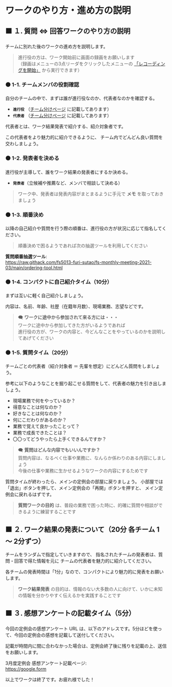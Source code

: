 # ワークのやり方・進め方の説明

## ⬛ １. 質問 ⇔ 回答ワークのやり方の説明

チームに別れた後のワークの進め方を説明します。

> 進行役の方は、ワーク開始前に画面の録画をお願いします  
> （録画はメニューの3点リーダをクリックしたメニューの [「レコーディングを開始」](./start-to-record.png) から実行できます）

### ⚫ 1-1. チームメンバの役割確認

自分のチームの中で、まずは誰が進行役なのか、代表者なのかを確認する。

- **`進行役`** （[チーム分けページ](https://github.com/fs5013-furi-sutao/fs-monthly-meeting-2021-03) に記載してあります）
- **`代表者`** （[チーム分けページ](https://github.com/fs5013-furi-sutao/fs-monthly-meeting-2021-03) に記載してあります）

代表者とは、ワーク結果発表で紹介する、紹介対象者です。

この代表者をより魅力的に紹介できるように、
チーム内でどんどん良い質問を交わしましょう。

### ⚫ 1-2. 発表者を決める

進行役が主導して、誰をワーク結果の発表者にするか決める。

- **`発表者`**（立候補や推薦など、メンバで相談して決める）

> ワーク中、発表者は発表内容がまとまるように手元で **メモ** を取っておきましょう

### ⚫ 1-3. 順番決め
以降の自己紹介や質問を行う際の順番は、進行役の方が状況に応じて指名してください。

> 順番決めで困るようであれば次の抽選ツールを利用してください

**質問順番抽選ツール**:  
https://raw.githack.com/fs5013-furi-sutao/fs-monthly-meeting-2021-03/main/ordering-tool.html

### ⚫ 1-4. コンパクトに自己紹介タイム（10分）
まずは互いに軽く自己紹介しましょう。

内容は、名前、年齢、社歴（在籍年月数）、現場業務、志望などです。

> 🗨️ **ワークに途中から参加されて来る方には・・・**  
> ワークに途中から参加してきた方がいるようであれば    
> 進行役の方が、ワークの内容と、今どんなことをやっているのかを説明してあげてください

### ⚫ 1-5. 質問タイム（20分）

チームごとの代表者（紹介対象者 ＝ 先輩を想定）にどんどん質問をしましょう。

参考に以下のようなことを掘り起こせる質問をして、代表者の魅力を引き出しましょう。
- 現場業務で何をやっているか？
- 得意なことは何なのか？
- 好きなことは何なのか？
- 何にこだわりがあるのか？
- 業務で覚えて良かったことって？
- 業務で成長できたことは？
- 〇〇ってどうやったら上手くできるんですか？

> 🗨️ **質問はどんな内容でもいいんですか？**  
> 質問内容は、なるべく仕事や業務に、なんらか係わりのある内容にしましょう    
> 今後の仕事や業務に生かせるようなワークの内容にするためです

質問タイムが終わったら、メインの定例会の部屋に戻りましょう。
小部屋では「退出」ボタンを押して、メイン定例会の「再開」ボタンを押すと、
メイン定例会に戻れるはずです。

> **質問ワークの目的** は、普段の業務で困った時に、的確に質問や相談ができるように練習することです

## ⬛ ２. ワーク結果の発表について（20分 各チーム 1 ～ 2分ずつ）

チームをランダムで指定していきますので、
指名されたチームの発表者は、質問・回答で得た情報を元に
チームの代表者を魅力的に紹介してください。

各チームの発表時間は「1分」なので、コンパクトにより魅力的に発表をお願いします。

> **ワーク結果発表** の目的は、情報のない大多数の人に向けて、いかに未知の情報を分かりやすく伝えるかを実践することです

## ⬛ ３. 感想アンケートの記載タイム（5分）
今回の定例会の感想アンケート URL は、以下のアドレスです。5分ほどを使って、今回の定例会の感想を記載して送付してください。

記載が時間内に間に合わなかった場合は、定例会終了後に残りを記載の上、送信をお願いします。

3月度定例会 感想アンケート記載ページ:  
https://google.form

以上でワークは終了です。お疲れ様でした！

